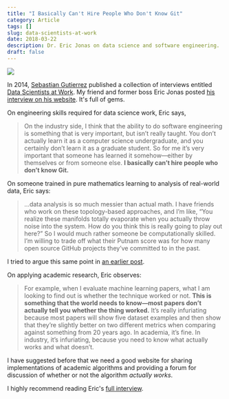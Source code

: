 ```yaml
---
title: "I Basically Can't Hire People Who Don't Know Git"
category: Article
tags: []
slug: data-scientists-at-work
date: 2018-03-22
description: Dr. Eric Jonas on data science and software engineering.
draft: false
---
```


<a href="https://www.amazon.com/Data-Scientists-Work-Sebastian-Gutierrez/dp/1430265981/ref=as_li_ss_il?ie=UTF8&qid=1526993204&sr=8-1&keywords=data+scientists+at+work&linkCode=li3&tag=dothopper-20&linkId=a70ac620890835586f99a1e775db4d86" target="_blank"><img border="0" src="//ws-na.amazon-adsystem.com/widgets/q?_encoding=UTF8&ASIN=1430265981&Format=_SL250_&ID=AsinImage&MarketPlace=US&ServiceVersion=20070822&WS=1&tag=dothopper-20" ></a><img src="https://ir-na.amazon-adsystem.com/e/ir?t=dothopper-20&l=li3&o=1&a=1430265981" width="1" height="1" border="0" alt="" style="border:none !important; margin:0px !important;" />

In 2014, [Sebastian Gutierrez](https://twitter.com/seb_g) published a collection of interviews entitled [Data Scientists at Work](https://amzn.to/2Lo0A7s). My friend and former boss Eric Jonas posted [his interview on his website](http://ericjonas.com/datascientistsatwork.html). It's full of gems.

On engineering skills required for data science work, Eric says,

> On the industry side, I think that the ability to do software engineering is something that is very important, but isn’t really taught. You don’t actually learn it as a computer science undergraduate, and you certainly don’t learn it as a graduate student. So for me it’s very important that someone has learned it somehow—either by themselves or from someone else. __I basically can’t hire people who don’t know Git.__

On someone trained in pure mathematics learning to analysis of real-world data, Eric says:

> ...data analysis is so much messier than actual math. I have friends who work on these topology-based approaches, and I’m like, “You realize these manifolds totally evaporate when you actually throw noise into the system. How do you think this is really going to play out here?” So I would much rather someone be computationally skilled. I’m willing to trade off what their Putnam score was for how many open source GitHub projects they’ve committed to in the past.

I tried to argue this same point in [an earlier post](https://tdhopper.com/how/).

On applying academic research, Eric observes:

> For example, when I evaluate machine learning papers, what I am looking to find out is whether the technique worked or not. __This is something that the world needs to know—most papers don’t actually tell you whether the thing worked.__ It’s really infuriating because most papers will show five dataset examples and then show that they’re slightly better on two different metrics when comparing against something from 20 years ago. In academia, it’s fine. In industry, it’s infuriating, because you need to know what actually works and what doesn’t.

I have suggested before that we need a good website for sharing implementations of academic algorithms and providing a forum for discussion of whether or not the algorithm _actually works_.

I highly recommend reading Eric's [full interview](http://ericjonas.com/datascientistsatwork.html).
